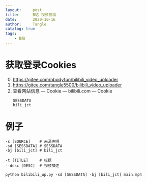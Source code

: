 ```yaml
---
layout:     post
title:      B站 视频投稿
date:       2020-10-16
author:     Tangle
catalog: true
tags:
    - B站
---
```


# 获取登录Cookies

0. <https://gitee.com/nbodyfun/bilibili_video_uploader>
0. <https://gitee.com/tangle5500/bilibili_video_uploader>
0.  查看网站信息 — Cookie — bilibili.com — Cookie
    ```
    SESSDATA
    bili_jct
    ```

# 例子

```
-s [SOURCE]    # 来源声明
-sd [SESSDATA] # SESSDATA
-bj [bili_jct] # bili_jct

-t [TITLE]     # 标题
--desc [DESC]  # 视频描述
```

```
python bilibili_up.py -sd [SESSDATA] -bj [bili_jct] main.mp4
```
